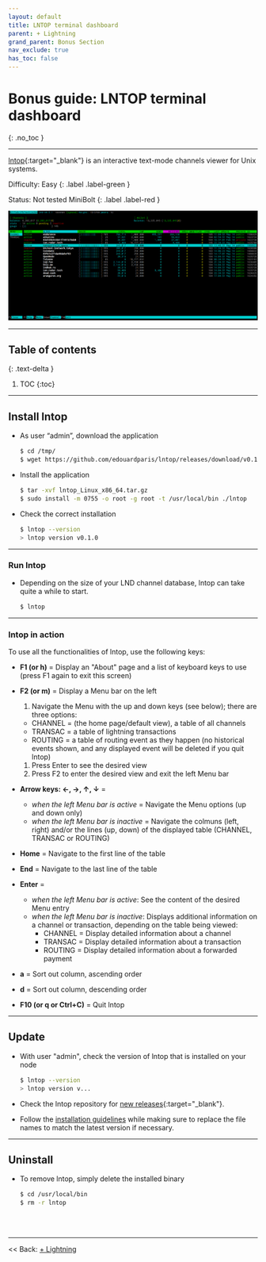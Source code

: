 ```yaml
---
layout: default
title: LNTOP terminal dashboard
parent: + Lightning
grand_parent: Bonus Section
nav_exclude: true
has_toc: false
---
```

<!-- markdownlint-disable MD014 MD022 MD025 MD033 MD040 -->

# Bonus guide: LNTOP terminal dashboard

{: .no_toc }

---

[lntop](https://github.com/edouardparis/lntop){:target="_blank"} is an interactive text-mode channels viewer for Unix systems.

Difficulty: Easy
{: .label .label-green }

Status: Not tested MiniBolt
{: .label .label-red }

![lntop](../../../images/74_lntop.png)

---

## Table of contents
{: .text-delta }

1. TOC
{:toc}

---

## Install lntop

* As user “admin”, download the application

  ```sh
  $ cd /tmp/
  $ wget https://github.com/edouardparis/lntop/releases/download/v0.1.0/lntop_Linux_x86_64.tar.gz

* Install the application

  ```sh
  $ tar -xvf lntop_Linux_x86_64.tar.gz
  $ sudo install -m 0755 -o root -g root -t /usr/local/bin ./lntop
  ```

* Check the correct installation

  ```sh
  $ lntop --version
  > lntop version v0.1.0
  ```

---

### Run lntop

* Depending on the size of your LND channel database, lntop can take quite a while to start.

  ```sh
  $ lntop
  ```

---

### lntop in action

To use all the functionalities of lntop, use the following keys:

* **F1 (or h)** = Display an "About" page and a list of keyboard keys to use (press F1 again to exit this screen)

* **F2 (or m)** = Display a Menu bar on the left
  1. Navigate the Menu with the up and down keys (see below); there are three options:
  * CHANNEL = (the home page/default view), a table of all channels
  * TRANSAC = a table of lightning transactions
  * ROUTING = a table of routing event as they happen (no historical events shown, and any displayed event will be deleted if you quit lntop)
  1. Press Enter to see the desired view
  1. Press F2 to enter the desired view and exit the left Menu bar

* **Arrow keys: ←, →, ↑, ↓** =
  * *when the left Menu bar is active* = Navigate the Menu options (up and down only)
  * *when the left Menu bar is inactive* = Navigate the colmuns (left, right) and/or the lines (up, down) of the displayed table (CHANNEL, TRANSAC or ROUTING)

* **Home** = Navigate to the first line of the table

* **End** = Navigate to the last line of the table

* **Enter** =
  * *when the left Menu bar is active*: See the content of the desired Menu entry
  * *when the left Menu bar is inactive*: Displays additional information on a channel or transaction, depending on the table being viewed:
    * CHANNEL = Display detailed information about a channel
    * TRANSAC = Display detailed information about a transaction
    * ROUTING = Display detailed information about a forwarded payment

* **a** = Sort out column, ascending order

* **d** = Sort out column, descending order

* **F10 (or q or Ctrl+C)** = Quit lntop

---

## Update

* With user "admin", check the version of lntop that is installed on your node

  ```sh
  $ lntop --version
  > lntop version v...
  ```
  
* Check the lntop repository for [new releases](https://github.com/edouardparis/lntop/releases){:target="_blank"}.

* Follow the [installation guidelines](#install-lntop) while making sure to replace the file names to match the latest version if necessary.

---

## Uninstall

* To remove lntop, simply delete the installed binary

  ```sh
  $ cd /usr/local/bin
  $ rm -r lntop
  ```

<br /><br />

---

<< Back: [+ Lightning](index.md)
